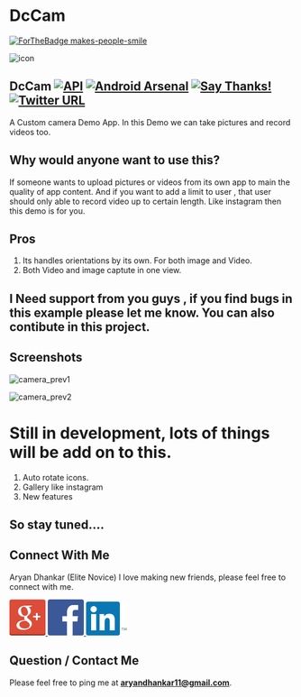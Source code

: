 
#                   DcCam

[![ForTheBadge makes-people-smile](http://ForTheBadge.com/images/badges/makes-people-smile.svg)](http://ForTheBadge.com)

![icon](https://user-images.githubusercontent.com/15318984/52332159-ed979d80-2a1f-11e9-985b-7cc600261efe.png)

## DcCam [![API](https://img.shields.io/badge/API-15%2B-red.svg)](https://android-arsenal.com/api?level=15) [![Android Arsenal]( https://img.shields.io/badge/Android%20Arsenal-DcCam-green.svg?style=flat )]( https://android-arsenal.com/details/1/7064 ) [![Say Thanks!](https://img.shields.io/badge/Say%20Thanks-!-1EAEDB.svg)](https://saythanks.io/to/GitEliteNovice) [![Twitter URL](https://img.shields.io/twitter/url/https/twitter.com/fold_left.svg?style=social&label=Follow%20%40elite_novice)](https://twitter.com/elite_novice)

A Custom camera Demo App. In this Demo we can take pictures and record videos too.


## Why would anyone want to use this?
If someone wants to upload pictures or videos from its own app to main the quality of app content. And if you want to add a limit to user , that user should only able to record video up to certain length. Like instagram then this demo is for you.

## Pros 
1. Its handles orientations by its own. For both image and Video.
2. Both Video and image captute in one view.


## I Need support from you guys , if you find bugs in this example please let me know. You can also contibute in this project.

## Screenshots
![camera_prev1](https://user-images.githubusercontent.com/15318984/43355909-b9f91cee-9283-11e8-9f86-a245b22d3df5.png)

![camera_prev2](https://user-images.githubusercontent.com/15318984/43355910-ba34d8b0-9283-11e8-987a-8e457c8878dd.png)


# Still in development, lots of things will be add on to this.
1. Auto rotate icons.
2. Gallery like instagram
3. New features
## So stay tuned.... 


Connect With Me
-----------

Aryan Dhankar (Elite Novice)
I love making new friends, please feel free to connect with me.

<a href="https://plus.google.com/u/0/+AryanDhankar">
  <img alt="Connect me on Google+" src="/art/gplus.png" />
</a>
<a href="https://www.facebook.com/aryan.dhankar.3">
  <img alt="Connect me on Facebook" src="/art/fb.png" width="64" height="64" />
</a>
<a href="https://www.linkedin.com/in/aryan-dhankar-961b50117/">
  <img alt="Connect me on LinkedIn" src="/art/linkedin.png" />
</a>


Question / Contact Me
---------------------
Please feel free to ping me at **aryandhankar11@gmail.com**.
